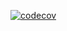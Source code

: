 [![codecov](https://codecov.io/gh/Realnaru/ZooLab-Blaze2021/branch/master/graph/badge.svg?token=0G5TFHA9BI)](https://codecov.io/gh/Realnaru/ZooLab-Blaze2021)